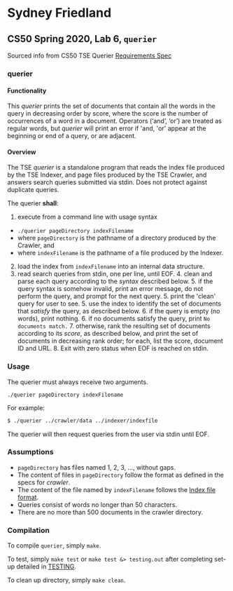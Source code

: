 # Sydney Friedland
## CS50 Spring 2020, Lab 6, `querier`
Sourced info from CS50 TSE Querier [Requirements Spec](https://www.cs.dartmouth.edu/~cs50/Labs/Lab6/REQUIREMENTS.html)

### querier

#### Functionality

This *querier* prints the set of documents that contain all the words in the query in decreasing order by score, where the score is the number of occurrences of a word in a document. Operators (‘and’, ‘or’) are treated as regular words, but *querier* will print an error if 'and, 'or' appear at the beginning or end of a query, or are adjacent. 

#### Overview

The TSE *querier* is a standalone program that reads the index file produced by the TSE Indexer, and page files produced by the TSE Crawler, and answers search queries submitted via stdin. Does not protect against duplicate queries.

The querier **shall**:

1. execute from a command line with usage syntax
  * `./querier pageDirectory indexFilename`
  * where `pageDirectory` is the pathname of a directory produced by the Crawler, and
  * where `indexFilename` is the pathname of a file produced by the Indexer.
2. load the index from `indexFilename` into an internal data structure.
3. read search queries from stdin, one per line, until EOF.
	4. clean and parse each query according to the *syntax* described below.
	5. if the query syntax is somehow invalid, print an error message, do not perform the query, and prompt for the next query.
	5. print the 'clean' query for user to see.
	5. use the index to identify the set of documents that *satisfy* the query, as described below.
	6. if the query is empty (no words), print nothing.
	6. if no documents satisfy the query, print `No documents match.`
	7. otherwise, rank the resulting set of documents according to its *score*, as described below, and print the set of documents in decreasing rank order; for each, list the score, document ID and URL.
	8. Exit with zero status when EOF is reached on stdin.

### Usage

The querier must always receive two arguments.

```
./querier pageDirectory indexFilename
```

For example:

``` bash
$ ./querier ../crawler/data ../indexer/indexfile
```

The querier will then request queries from the user via stdin until EOF.

### Assumptions

* `pageDirectory` has files named 1, 2, 3, ..., without gaps.
* The content of files in `pageDirectory` follow the format as defined in the specs for *crawler*.
* The content of the file named by `indexFilename` follows the [Index file format]({{site.labs}}/Lab5/REQUIREMENTS.html#index-file-format).
* Queries consist of words no longer than 50 characters.
* There are no more than 500 documents in the crawler directory.

### Compilation

To compile `querier`, simply `make`.

To test, simply `make test` or `make test &> testing.out` after completing set-up detailed in [TESTING](../blob/master/querier/TESTING.md).

To clean up directory, simply `make clean`.